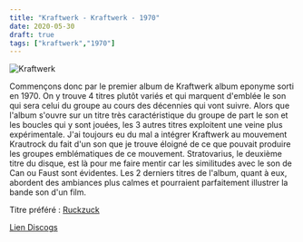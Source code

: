 ```yaml
---
title: "Kraftwerk - Kraftwerk - 1970"
date: 2020-05-30
draft: true
tags: ["kraftwerk","1970"]
---
```

![Kraftwerk](https://img.discogs.com/pU2sYR4XNq-5c_PDtsqjP_7PgdM=/fit-in/500x500/filters:strip_icc():format(jpeg):mode_rgb():quality(90)/discogs-images/R-125204-1221179767.jpeg.jpg)

Commençons donc par le premier album de Kraftwerk album eponyme sorti en 1970. On y trouve 4 titres plutôt variés et qui marquent d'emblée le son qui sera celui du groupe au cours des décennies qui vont suivre. Alors que l'album s'ouvre sur un titre très caractéristique du groupe de part le son et les boucles qui y sont jouées, les 3 autres titres exploitent une veine plus expérimentale. J'ai toujours eu du mal a intégrer Kraftwerk au mouvement Krautrock du fait d'un son que je trouve éloigné de ce que pouvait produire les groupes emblématiques de ce mouvement.
Stratovarius, le deuxième titre du disque, est là pour me faire mentir car les similitudes avec le son de Can ou Faust sont évidentes. Les 2 derniers titres de l'album, quant à eux, abordent des ambiances plus calmes et pourraient parfaitement illustrer la bande son d'un film.

Titre préféré : [Ruckzuck](https://www.youtube.com/watch?v=XIu2Fr2nIhI)

[Lien Discogs](https://www.discogs.com/Kraftwerk-Kraftwerk/master/2745)
